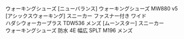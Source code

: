ウォーキングシューズ [ニューバランス] ウォーキングシューズ MW880 v5  
[アシックスウォーキング] スニーカー ファスナー付き ワイド  
ハダシウォーカープラス TDW536 メンズ [ムーンスター] スニーカー  
ウォーキングシューズ 防水 4E 幅広 SPLT M196 メンズ